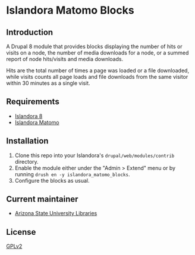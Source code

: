 # Islandora Matomo Blocks

## Introduction

A Drupal 8 module that provides blocks displaying the number of hits or visits on a node, the number of media downloads for a node, or a summed report of node hits/visits and media downloads.

Hits are the total number of times a page was loaded or a file downloaded, while visits counts all page loads and file downloads from the same visitor within 30 minutes as a single visit.

## Requirements

* [Islandora 8](https://github.com/Islandora/islandora)
* [Islandora Matomo](https://github.com/asulibraries/islandora_matomo)

## Installation

1. Clone this repo into your Islandora's `drupal/web/modules/contrib` directory.
1. Enable the module either under the "Admin > Extend" menu or by running `drush en -y islandora_matomo_blocks`.
1. Configure the blocks as usual.

## Current maintainer

* [Arizona State University Libraries ](https://github.com/asulibraries)

## License

[GPLv2](http://www.gnu.org/licenses/gpl-2.0.txt)
